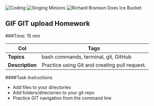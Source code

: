 ![Coding](https://39189af06f6d5342b5806d16b59c39a017ec658e.googledrive.com/host/0B8yuxb5itbEhLWg1VFN2Vjk5Mkk/151.gif)
![Singing Minions](https://raw.githubusercontent.com/richardbranson/exercises/master/richardbranson/gifs/minion-potato.gif)
![Richard Branson Does Ice Bucket](https://raw.githubusercontent.com/richardbranson/exercises/master/richardbranson/gifs/richardbranson_ice_bucket.gif)

## GIF GIT upload Homework

###Time: 15 min

Col 			|	Tags
--- 			|	---
__Topics__ 		| 	bash commands, terminal, git, GitHub
__Description__	| 	Practice using Git and creating pull request.
 


####Task Instructions

- 	Add files to your directories
-	Add folders/directories to your git repo
-	Practice GIT navigation from the command line

